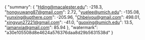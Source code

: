 {
    "summary": {
        "Hding@macalester.edu": -218.3, 
        "hongyuwang87@gmail.com": 2.72, 
        "yuelee@umich.edu": -135.08, 
        "yunxing@upthere.com": -205.96, 
        "Chbeiyou@gmail.com": 498.01, 
        "xingyun27221@gmail.com": -41.0, 
        "guoxing@umich.edu": 13.5, 
        "iamanxia@gmail.com": 85.94
    }, 
    "watermark": "a30e105508d8e4624a576376daa8d29b5631538d"
}
